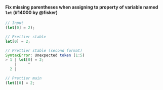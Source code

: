 #### Fix missing parentheses when assigning to property of variable named `let` (#14000 by @fisker)

<!-- prettier-ignore -->
```jsx
// Input
(let[0] = 2);

// Prettier stable
let[0] = 2;

// Prettier stable (second format)
SyntaxError: Unexpected token (1:5)
> 1 | let[0] = 2;
    |     ^
  2 |

// Prettier main
(let)[0] = 2;
```
